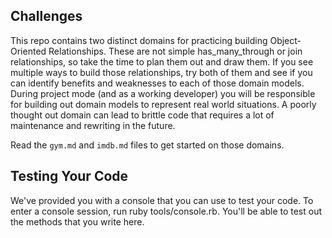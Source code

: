 ## Challenges
This repo contains two distinct domains for practicing building Object-Oriented Relationships. These are not simple has_many_through or join relationships, so take the time to plan them out and draw them. If you see multiple ways to build those relationships, try both of them and see if you can identify benefits and weaknesses to each of those domain models. During project mode (and as a working developer) you will be responsible for building out domain models to represent real world situations. A poorly thought out domain can lead to brittle code that requires a lot of maintenance and rewriting in the future.

Read the `gym.md` and `imdb.md` files to get started on those domains.

## Testing Your Code

We've provided you with a console that you can use to test your code. To enter a console session, run ruby tools/console.rb. You'll be able to test out the methods that you write here.
